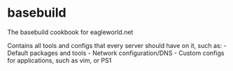 # basebuild

The basebuild cookbook for eagleworld.net

Contains all tools and configs that every server should have on it, such as:
    - Default packages and tools
    - Network configuration/DNS
    - Custom configs for applications, such as vim, or PS1
